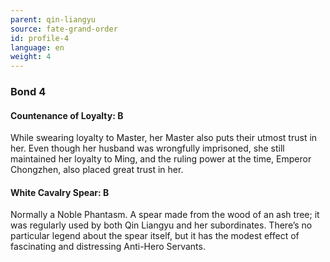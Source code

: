 ```yaml
---
parent: qin-liangyu
source: fate-grand-order
id: profile-4
language: en
weight: 4
---
```


### Bond 4

#### Countenance of Loyalty: B

While swearing loyalty to Master, her Master also puts their utmost trust in her. Even though her husband was wrongfully imprisoned, she still maintained her loyalty to Ming, and the ruling power at the time, Emperor Chongzhen, also placed great trust in her.

#### White Cavalry Spear: B

Normally a Noble Phantasm.
A spear made from the wood of an ash tree; it was regularly used by both Qin Liangyu and her subordinates. There’s no particular legend about the spear itself, but it has the modest effect of fascinating and distressing Anti-Hero Servants. 
